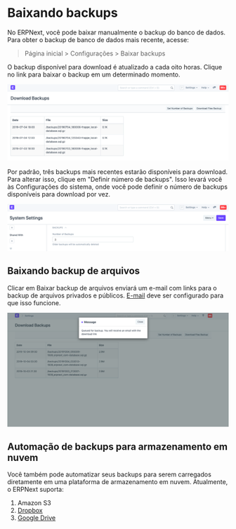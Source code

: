 # Baixando backups


No ERPNext, você pode baixar manualmente o backup do banco de dados. Para obter o backup de banco de dados mais recente, acesse:



> 
> Página inicial > Configurações > Baixar backups
> 
> 
> 


O backup disponível para download é atualizado a cada oito horas. Clique no link para baixar o backup em um determinado momento.


![Download Backup](/files/download-backup-1.png)


Por padrão, três backups mais recentes estarão disponíveis para download. Para alterar isso, clique em "Definir número de backups". Isso levará você às Configurações do sistema, onde você pode definir o número de backups disponíveis para download por vez.


![Download Backup](/files/download-backup-2.png)


## Baixando backup de arquivos


Clicar em Baixar backup de arquivos enviará um e-mail com links para o backup de arquivos privados e públicos. [E-mail](/docs/pt/setting-up/email) deve ser configurado para que isso funcione.


![Download Backup](/files/download-backup-files.png)


## Automação de backups para armazenamento em nuvem


Você também pode automatizar seus backups para serem carregados diretamente em uma plataforma de armazenamento em nuvem. Atualmente, o ERPNext suporta:


1. Amazon S3
2. [Dropbox](/docs/pt/erpnext_integration/dropbox-backup)
3. [Google Drive](/docs/pt/erpnext_integration/google_drive)
